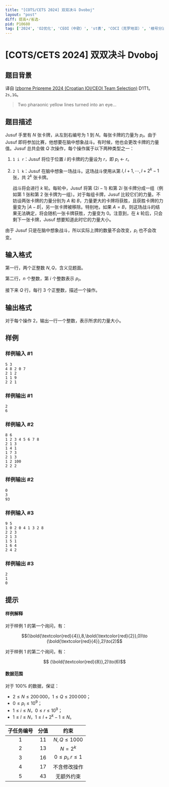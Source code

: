 ```yaml
---
title: "[COTS/CETS 2024] 双双决斗 Dvoboj"
layout: "post"
diff: 提高+/省选-
pid: P10680
tag: ['2024', 'O2优化', 'CEOI（中欧）', 'st表', 'COCI（克罗地亚）', '根号分治']
---
```

# [COTS/CETS 2024] 双双决斗 Dvoboj
## 题目背景

译自 [Izborne Pripreme 2024 (Croatian IOI/CEOI Team Selection)](https://hsin.hr/pripreme2024/) D1T1。$\texttt{2s,1G}$。

> Two pharaonic yellow lines turned into an eye...
## 题目描述

Jusuf 手里有 $N$ 张卡牌，从左到右编号为 $1$ 到 $N$。每张卡牌的力量为 $p_i$。由于 Jusuf 即将参加比赛，他想要在脑中想象战斗。有时候，他也会更改卡牌的力量值。Jusuf 总共会做 $Q$ 次操作，每个操作属于以下两种类型之一：

1. `1 i r`：Jusuf 将位于位置 $i$ 的卡牌的力量设为 $r$，即 $p_i\gets r$。

2. `2 l k`：Jusuf 在脑中想象一场战斗。这场战斗使用从第 $l,l+1,\cdots,l + 2^k − 1$ 张，共 $2^k$ 张卡牌。

    战斗将会进行 $k$ 轮。每轮中，Jusuf 将第 $(2i-1)$ 和第 $2i$ 张卡牌分成一组（例如第 $1$ 张和第 $2$ 张卡牌为一组）。对于每组卡牌，Jusuf 比较它们的力量。不妨设两张卡牌的力量分别为 $A$ 和 $B$，力量更大的卡牌将获胜，且获胜卡牌的力量变为 $|A − B|$，另一张卡牌被移除。特别地，如果 $A=B$，则这场战斗的结果无法确定，将会随机一张卡牌获胜，力量变为 $0$。注意到，在 $k$ 轮后，只会剩下一张卡牌，Jusuf 想要知道此时它的力量大小。

由于 Jusuf 只是在脑中想象战斗，所以实际上牌的数量不会改变，$p_i$ 也不会改变。

## 输入格式

第一行，两个正整数 $N,Q$，含义见题面。

第二行，$n$ 个整数，第 $i$ 个整数表示 $p_i$。

接下来 $Q$ 行，每行 $3$ 个正整数，描述一个操作。
## 输出格式

对于每个操作 $2$，输出一行一个整数，表示所求的力量大小。
## 样例

### 样例输入 #1
```
5 3
4 8 2 0 7
2 1 2
1 1 9
2 2 1
```
### 样例输出 #1
```
2
6
```
### 样例输入 #2
```
8 6
1 2 3 4 5 6 7 8
2 1 3
1 4 1
1 7 3
2 1 3
1 2 100
2 2 2
```
### 样例输出 #2
```
0
3
93
```
### 样例输入 #3
```
9 5
1 0 2 0 4 1 3 2 8
2 2 3
2 1 3
1 5 1
1 6 4
2 4 2
```
### 样例输出 #3
```
2
1
0
```
## 提示


#### 样例解释

对于样例 $1$ 的第一个询问，有：

$$(\bold{\textcolor{red}{4}},8,\bold{\textcolor{red}{2}},0)\to (\bold{\textcolor{red}{4}},2)\to(2)$$

对于样例 $1$ 的第二个询问，有：

$$ (\bold{\textcolor{red}{8}},2)\to(6)$$

#### 数据范围

对于 $100\%$ 的数据，保证：

- $2\le N\le 200\, 000$，$1\le Q\le 200\, 000$；
- $0\le p_i\le 10^9$；
- $1\le i\le N$，$0\le r\le 10^9$；
- $1\le l\le N$，$1\le l+{2^k}-1\le N$。

| 子任务编号 | 分值 | 约束  |
|:-----:|:------:|:-------:|
| $1$   | $11$    | $N, Q \leq 1000$ |
| $2$    | $13$    | $N=2^k$ |
| $3$    | $16$    | $0\le p_i,r\le 1$ |
| $4$    | $17$    | 不含修改操作 |
| $5$    | $43$    | 无额外约束 |


